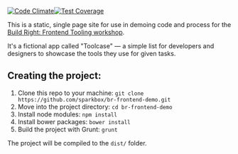 [![Code Climate](https://codeclimate.com/github/hprice11/br-frontend-tooling-demo/badges/gpa.svg)](https://codeclimate.com/github/hprice11/br-frontend-tooling-demo)[![Test Coverage](https://codeclimate.com/github/hprice11/br-frontend-tooling-demo/badges/coverage.svg)](https://codeclimate.com/github/hprice11/br-frontend-tooling-demo)

This is a static, single page site for use in demoing code and process for the [Build Right: Frontend Tooling workshop](https://github.com/sparkbox/BR-Front-End-Tooling).

It's a fictional app called "Toolcase" — a simple list for developers and designers to showcase the tools they use for given tasks.

## Creating the project:

1. Clone this repo to your machine: `git clone https://github.com/sparkbox/br-frontend-demo.git`
2. Move into the project directory: `cd br-frontend-demo`
3. Install node modules: `npm install`
4. Install bower packages: `bower install`
5. Build the project with Grunt: `grunt`

The project will be compiled to the `dist/` folder.

